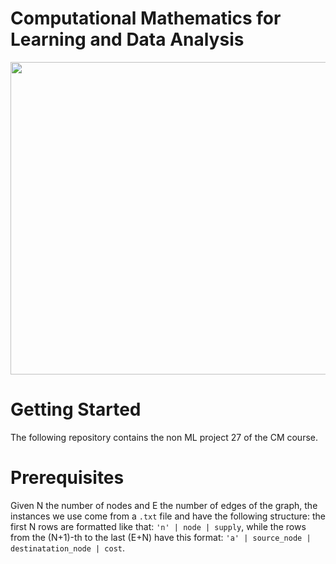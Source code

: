 # **Computational Mathematics for Learning and Data Analysis**

<p align="center">
  <img height=500px width=550px src="https://user-images.githubusercontent.com/73891662/148542540-b0cb8277-d883-46a2-8de1-3058101c0372.PNG">
</p>

# **Getting Started**
The following repository contains the non ML project 27 of the CM course.<br />

# Prerequisites
Given N the number of nodes and E the number of edges of the graph, the instances we use come from a `.txt` file and have the following structure: the first N rows are formatted like that: `'n' | node | supply`, while the rows from the (N+1)-th to the last (E+N) have this format: `'a' | source_node | destinatation_node | cost`.<br />

